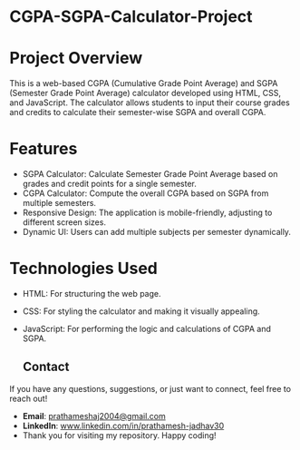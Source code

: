 # CGPA-SGPA-Calculator-Project
# Project Overview
This is a web-based CGPA (Cumulative Grade Point Average) and SGPA (Semester Grade Point Average) calculator developed using HTML, CSS, and JavaScript. The calculator allows students to input their course grades and credits to calculate their semester-wise SGPA and overall CGPA.

# Features
- SGPA Calculator: Calculate Semester Grade Point Average based on grades and credit points for a single semester.
- CGPA Calculator: Compute the overall CGPA based on SGPA from multiple semesters.
- Responsive Design: The application is mobile-friendly, adjusting to different screen sizes.
- Dynamic UI: Users can add multiple subjects per semester dynamically.
# Technologies Used
- HTML: For structuring the web page.
- CSS: For styling the calculator and making it visually appealing.
- JavaScript: For performing the logic and calculations of CGPA and SGPA.

    ## Contact

If you have any questions, suggestions, or just want to connect, feel free to reach out!

- **Email**: prathameshaj2004@gmail.com
- **LinkedIn**: www.linkedin.com/in/prathamesh-jadhav30
- Thank you for visiting my repository. Happy coding!

  
